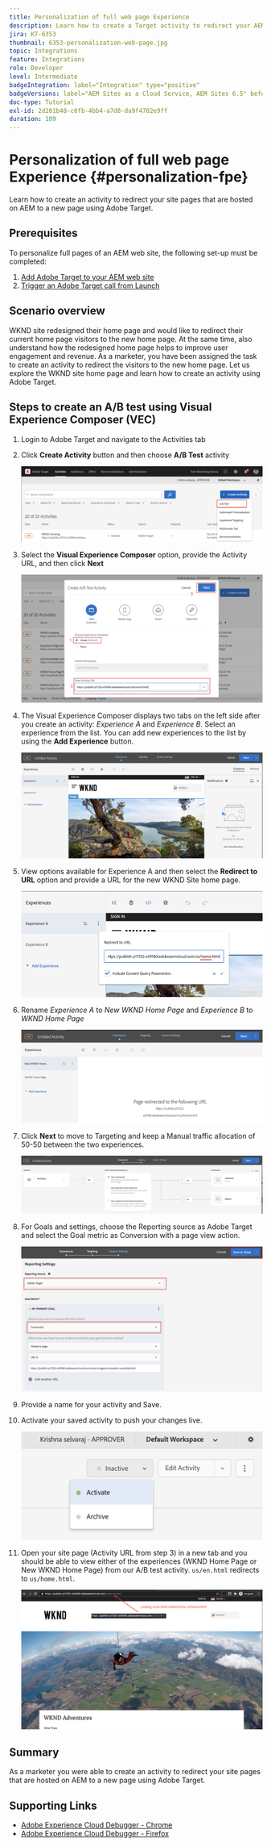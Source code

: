 ```yaml
---
title: Personalization of full web page Experience
description: Learn how to create a Target activity to redirect your AEM web site pages to new pages using Adobe Target.
jira: KT-6353
thumbnail: 6353-personalization-web-page.jpg
topic: Integrations
feature: Integrations
role: Developer
level: Intermediate
badgeIntegration: label="Integration" type="positive"
badgeVersions: label="AEM Sites as a Cloud Service, AEM Sites 6.5" before-title="false"
doc-type: Tutorial
exl-id: 2d201b48-c0fb-4bb4-a7d8-da9f4702e9ff
duration: 109
---
```

# Personalization of full web page Experience {#personalization-fpe}

Learn how to create an activity to redirect your site pages that are hosted on AEM to a new page using Adobe Target.

## Prerequisites

To personalize full pages of an AEM web site, the following set-up must be completed:

1. [Add Adobe Target to your AEM web site](./add-target-launch-extension.md)
1. [Trigger an Adobe Target call from Launch](./load-and-fire-target.md)

## Scenario overview

WKND site redesigned their home page and would like to redirect their current home page visitors to the new home page. At the same time, also understand how the redesigned home page helps to improve user engagement and revenue. As a marketer, you have been assigned the task to create an activity to redirect the visitors to the new home page. Let us explore the WKND site home page and learn how to create an activity using Adobe Target.

## Steps to create an A/B test using Visual Experience Composer (VEC)

1. Login to Adobe Target and navigate to the Activities tab
1. Click **Create Activity** button and then choose **A/B Test** activity

    ![A/B Activity](assets/ab-target-activity.png)

1. Select the **Visual Experience Composer** option,  provide the Activity URL, and then click **Next**

    ![Activity URL](assets/ab-test-url.png)

1. The Visual Experience Composer displays two tabs on the left side after you create an activity: *Experience A* and *Experience B*. Select an experience from the list. You can add new experiences to the list by using the **Add Experience** button.

    ![Experience Options](assets/experience-options.png)

1. View options available for Experience A and then select the **Redirect to URL** option and provide a URL for the new WKND Site home page.

    ![Redirect URL](assets/redirect-url.png)

1. Rename *Experience A* to *New WKND Home Page* and *Experience B* to *WKND Home Page*

    ![Adventures](assets/new-experiences.png)

1. Click **Next** to move to Targeting and keep a Manual traffic allocation of 50-50 between the two experiences. 

    ![Targeting](assets/targeting.png)

1. For Goals and settings, choose the Reporting source as Adobe Target and select the Goal metric as Conversion with a page view action.

    ![Goals](assets/goals.png)

1. Provide a name for your activity and Save.
1. Activate your saved activity to push your changes live.

    ![Goals](assets/activate.png)

1. Open your site page (Activity URL from step 3) in a new tab and you should be able to view either of the experiences (WKND Home Page or New WKND Home Page) from our A/B test activity. `us/en.html` redirects to `us/home.html`.

    ![Goals](assets/redirect-test.png)

## Summary

As a marketer you were able to create an activity to redirect your site pages that are hosted on AEM to a new page using Adobe Target.

## Supporting Links

* [Adobe Experience Cloud Debugger - Chrome](https://chrome.google.com/webstore/detail/adobe-experience-platform/bfnnokhpnncpkdmbokanobigaccjkpob) 
* [Adobe Experience Cloud Debugger - Firefox](https://addons.mozilla.org/en-US/firefox/addon/adobe-experience-platform-dbg/)
